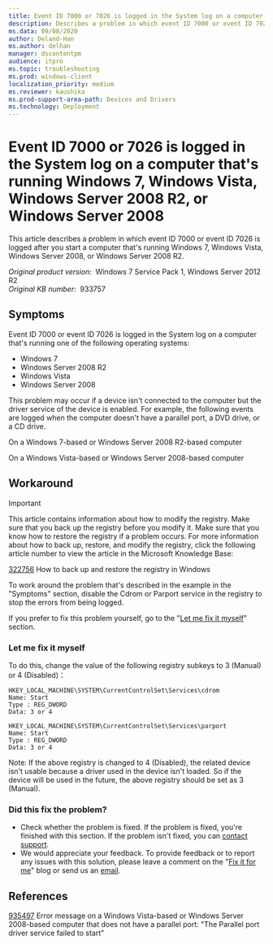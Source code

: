 ```yaml
---
title: Event ID 7000 or 7026 is logged in the System log on a computer running Windows 7, Windows Vista, Windows Server 2008 R2, or Windows Server 2008
description: Describes a problem in which event ID 7000 or event ID 7026 may be logged after you start a computer that's running Windows 7, Windows Vista, Windows Server 2008, or Windows Server 2008 R2.
ms.data: 09/08/2020
author: Deland-Han
ms.author: delhan
manager: dscontentpm
audience: itpro
ms.topic: troubleshooting
ms.prod: windows-client
localization_priority: medium
ms.reviewer: kaushika
ms.prod-support-area-path: Devices and Drivers
ms.technology: Deployment
---
```

# Event ID 7000 or 7026 is logged in the System log on a computer that's running Windows 7, Windows Vista, Windows Server 2008 R2, or Windows Server 2008

This article describes a problem in which event ID 7000 or event ID 7026 is logged after you start a computer that's running Windows 7, Windows Vista, Windows Server 2008, or Windows Server 2008 R2.

_Original product version:_ &nbsp;Windows 7 Service Pack 1, Windows Server 2012 R2  
_Original KB number:_ &nbsp;933757

## Symptoms

Event ID 7000 or event ID 7026 is logged in the System log on a computer that's running one of the following operating systems:

- Windows 7
- Windows Server 2008 R2
- Windows Vista
- Windows Server 2008

This problem may occur if a device isn't connected to the computer but the driver service of the device is enabled. For example, the following events are logged when the computer doesn't have a parallel port, a DVD drive, or a CD drive.

On a Windows 7-based or Windows Server 2008 R2-based computer

On a Windows Vista-based or Windows Server 2008-based computer

## Workaround

> [!IMPORTANT]
> This article contains information about how to modify the registry. Make sure that you back up the registry before you modify it. Make sure that you know how to restore the registry if a problem occurs. For more information about how to back up, restore, and modify the registry, click the following article number to view the article in the Microsoft Knowledge Base:

[322756](https://support.microsoft.com/help/322756) How to back up and restore the registry in Windows

To work around the problem that's described in the example in the "Symptoms" section, disable the Cdrom or Parport service in the registry to stop the errors from being logged.

If you prefer to fix this problem yourself, go to the "[Let me fix it myself](#let-me-fix-it-myself)" section.

### Let me fix it myself

To do this, change the value of the following registry subkeys to 3 (Manual) or 4 (Disabled)：

```console
HKEY_LOCAL_MACHINE\SYSTEM\CurrentControlSet\Services\cdrom
Name: Start
Type : REG_DWORD
Data: 3 or 4
```

```console
HKEY_LOCAL_MACHINE\SYSTEM\CurrentControlSet\Services\parport
Name: Start
Type : REG_DWORD
Data: 3 or 4
```

Note: If the above registry is changed to 4 (Disabled), the related device isn't usable because a driver used in the device isn't loaded. So if the device will be used in the future, the above registry should be set as 3 (Manual).

### Did this fix the problem?

- Check whether the problem is fixed. If the problem is fixed, you're finished with this section. If the problem isn't fixed, you can [contact support](https://support.microsoft.com/contactus/).
- We would appreciate your feedback. To provide feedback or to report any issues with this solution, please leave a comment on the "[Fix it for me](https://support.microsoft.com/help/2970908)" blog or send us an [email](mailto:fixit4me@microsoft.com?subject=kb).

## References

[935497](https://support.microsoft.com/help/935497) Error message on a Windows Vista-based or Windows Server 2008-based computer that does not have a parallel port: "The Parallel port driver service failed to start"
